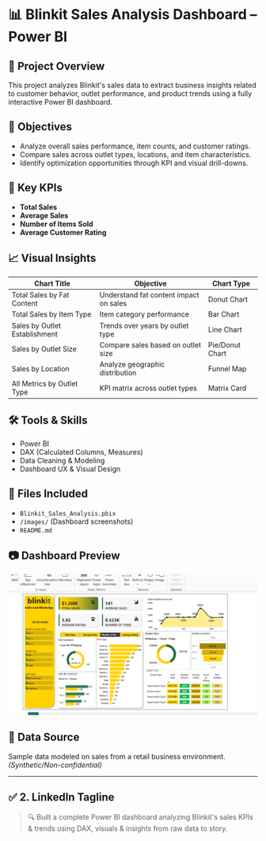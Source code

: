 # 📊 Blinkit Sales Analysis Dashboard – Power BI

## 🧩 Project Overview
This project analyzes Blinkit's sales data to extract business insights related to customer behavior, outlet performance, and product trends using a fully interactive Power BI dashboard.

## 🎯 Objectives
- Analyze overall sales performance, item counts, and customer ratings.
- Compare sales across outlet types, locations, and item characteristics.
- Identify optimization opportunities through KPI and visual drill-downs.

## 🧮 Key KPIs
- **Total Sales**
- **Average Sales**
- **Number of Items Sold**
- **Average Customer Rating**

## 📈 Visual Insights
| Chart Title                     | Objective                                                  | Chart Type          |
|-------------------------------|-------------------------------------------------------------|---------------------|
| Total Sales by Fat Content    | Understand fat content impact on sales                      | Donut Chart         |
| Total Sales by Item Type      | Item category performance                                  | Bar Chart           |
| Sales by Outlet Establishment | Trends over years by outlet type                           | Line Chart          |
| Sales by Outlet Size          | Compare sales based on outlet size                         | Pie/Donut Chart     |
| Sales by Location             | Analyze geographic distribution                            | Funnel Map          |
| All Metrics by Outlet Type    | KPI matrix across outlet types                             | Matrix Card         |

## 🛠 Tools & Skills
- Power BI
- DAX (Calculated Columns, Measures)
- Data Cleaning & Modeling
- Dashboard UX & Visual Design

## 📎 Files Included
- `Blinkit_Sales_Analysis.pbix`
- `/images/` (Dashboard screenshots)
- `README.md`

## 📷 Dashboard Preview
![Overview](Screenshot%20(448).png)


## 📄 Data Source
Sample data modeled on sales from a retail business environment. *(Synthetic/Non-confidential)*

---

## ✅ 2. **LinkedIn Tagline**
> 🔍 Built a complete Power BI dashboard analyzing Blinkit's sales KPIs & trends using DAX, visuals & insights from raw data to story.


